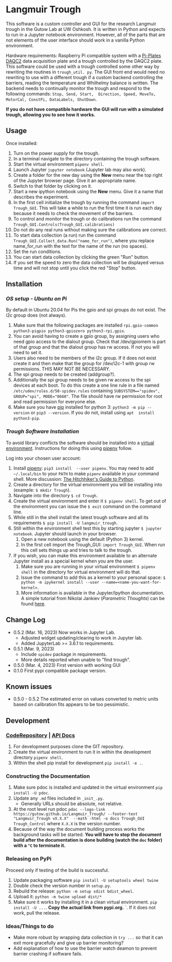 # Langmuir Trough
This software is a custom controller and GUI for the research Langmuir trough 
in the Gutow Lab at UW Oshkosh. It is written in Python and expects to run in a
Jupyter notebook environment. However, all of the parts that are not elements
of the user interface should work in a vanilla Python environment.

Hardware requirements:
Raspberry Pi compatible system with a [Pi-Plates 
DAQC2](https://pi-plates.com/daqc2r1/) data acquisition plate 
and a trough controlled by the DAQC2 plate. This software could be used with 
a trough controlled some other way by rewriting the routines in `trough_util.
py`. The GUI front end would need no rewriting to use with a different 
trough if a custom backend controlling the barriers, reading the temperature 
and Whilhelmy balance is written. The backend needs to continually monitor 
the trough and respond to the following commands: `Stop, Send, Start, 
Direction, Speed, MoveTo, MotorCal, ConstPi, DataLabels, ShutDown`.

**If you do not have compatible hardware the GUI will run with a simulated 
trough, allowing you to see how it works.**

## Usage

Once installed:

1. Turn on the power supply for the trough.
2. In a terminal navigate to the directory containing the trough software.
3. Start the virtual environment `pipenv shell`.
4. Launch Jupyter `jupyter notebook` (Jupyter lab may also work).
5. Create a folder for the new day using the **New** menu near the top right 
   of the Jupyter browser page. Give it an appropriate name.
6. Switch to that folder by clicking on it.
7. Start a new ipython notebook using the **New** menu. Give it a
   name that describes the experiment.
8. In the first cell initialize the trough by running the command `import 
   Trough_GUI`. This will take a while to run the first time it is run each 
   day because it needs to check the movement of the barriers.
9. To control and monitor the trough or do calibrations run the command 
   `Trough_GUI.Controls(Trough_GUI.calibrations)`
10. Do not do any real runs without making sure the calibrations are correct.
11. To start data collection (a run) run the command 
    `Trough_GUI.Collect_data.Run("name_for_run")`, 
    where you replace name_for_run with the text for the name of the run (no 
    spaces).
12. Set the run conditions.
13. You can start data collection by clicking the green "Run" button.
14. If you set the speed to zero the data collection will be displayed 
    versus time and will not stop until you click the red "Stop" button.

## Installation
### *OS setup - Ubuntu on Pi*

By default in Ubuntu 20.04 for Pis the gpio and spi groups do not exist.
The i2c group does (not always).

1. Make sure that the following packages are installed `rpi.gpio-common 
python3-pigpio python3-gpiozero python3-rpi.gpio`.
2. You can avoid having to create a gpio group, by assigning users who need
    gpio access to the dialout group. Check that /dev/gpiomem is part of that 
   group and that the dialout group has rw access. If not you will need to set
    it.
3. Users also need to be members of the i2c group. If it does not exist create 
    it and then make that the group for /dev/i2c-1 with group rw permissions. 
   THIS MAY NOT BE NECESSARY. 
4. The spi group needs to be created (addgroup?).
5. Additionally the spi group needs to be given rw access to the spi devices
   at each boot. To do this create a one line rule in a file named 
   `/etc/udev/rules.d/50-spidev.rules` containing `SUBSYSTEM=="spidev", 
   GROUP="spi", MODE="0660"`. The file should have rw permission for root 
   and read permission for everyone else.
6. Make sure you have [pip](https://pip.pypa.io/en/stable/) installed for 
   python 3: `python3 -m pip --version` or `pip3 --version`. If you do not, 
   install using `apt 
   install python3-pip`.

### *Trough Software Installation*

To avoid library conflicts the software should be installed into a [virtual environment](https://docs.python.org/3/tutorial/venv.html?highlight=virtual%20environments).
Instructions for doing this using [pipenv](https://pipenv.pypa.io/en/latest/)
follow.

Log into your chosen user account:
1. Install [pipenv](https://pipenv.pypa.io/en/latest/): `pip3 install 
   --user pipenv`. You may
need to add `~/.local/bin` to your `PATH` to make `pipenv`
available in your command shell. More discussion: 
[The Hitchhiker's Guide to
Python](https://docs.python-guide.org/dev/virtualenvs/).
2. Create a directory for the virtual environment you will be installing
   into (example: `$ mkdir Trough`).
3. Navigate into the directory `$ cd Trough`.
4. Create the virtual environment and enter it `$ pipenv shell`. To get out of
   the environment you can issue the `$ exit` command on the command line.
5. While still in the shell install the latest trough software and all its
 requirements
   `$ pip install -U langmuir_trough`.
6. Still within the environment shell test
   this by starting jupyter `$ jupyter notebook`. Jupyter should launch in your 
   browser.
    1. Open a new notebook using the default (Python 3) kernel.
    2. In the first cell import the Trough_GUI: 
       `import Trough_GUI`.
        When run this cell sets things up and tries to talk to the trough.
7. If you wish, you can make this environment available to an alternate Jupyter
install as a special kernel when you are the user.
    1. Make sure you are running in your virtual environment `$ pipenv shell` 
       in the directory for  virtual environment will do that.
    2. Issue the command to add this as a kernel to your personal space: 
    `$ python -m ipykernel install --user --name=<name-you-want-for-kernel>`.
    3. More information is available in the Jupyter/Ipython documentation. 
    A simple tutorial from Nikolai Jankiev (_Parametric Thoughts_) can be
     found [here](https://janakiev.com/til/jupyter-virtual-envs/). 

## Change Log
* 0.5.2 (Mar. 16, 2023) Now works in Jupyter Lab.
  * Adjusted widget updating/clearing to work in Jupyter lab.
  * Added JupyterLab >= 3.6.1 to requirements.
* 0.5.1 (Mar. 9, 2023) 
  * Include `spidev` package in requirements. 
  * More details reported when unable to "find trough".
* 0.5.0 (Mar. 4, 2023) First version with working GUI
* 0.1.0 First pypi compatible package version.

## Known issues
* 0.5.0 - 0.5.2 The estimated error on values converted to metric units 
  based on calibration fits appears to be too pessimistic.

## Development

### [CodeRepository](https://github.com/gutow/Langmuir_Trough.git) | [API Docs](https://gutow.github.io/Langmuir_Trough)

1. For development purposes clone the GIT repository.
2. Create the virtual environment to run it in within the development 
   directory `pipenv shell`.
3. Within the shell pip install for development `pip install -e .`.

### Constructing the Documentation

1. Make sure pdoc is installed and updated in the virtual environment `pip 
   install -U pdoc`.
2. Update any `.md` files included in `_init_.py`.
   * Generally URLs should be absolute, not relative.
3. At the root level run pdoc `pdoc --logo-link
https://gutow.github.io/Langmuir_Trough/ --footer-text "Langmuir_Trough vX.X.X" 
--math -html -o docs Trough_GUI Trough_Control` where `X.X.X` is the version number.
4. Because of the way the document building process works the background tasks 
   will be started. **You will have to stop the document build after the 
   documentation is done building (watch the `doc` folder) with a `^C` to 
   terminate it.**

### Releasing on PyPi

Proceed only if testing of the build is successful.

1. Update packaging software `pip install -U setuptools wheel twine`
2. Double check the version number in `setup.py`.
3. Rebuild the release: `python -m setup sdist bdist_wheel`.
4. Upload it: `python -m twine upload dist/*`
5. Make sure it works by installing it in a clean virtual environment. `pip 
   install -U ...`. **Copy the actual link from pypi.org.**
   `. If it does not work, pull the release.

### Ideas/Things to do
* Make more robust by wrapping data collection in `try ...` so that it can 
  exit more gracefully and give up barrier monitoring?
* Add explanation of how to use the barrier watch deamon to prevent barrier 
  crashing if software fails.
